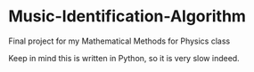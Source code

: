 # Music-Identification-Algorithm
Final project for my Mathematical Methods for Physics class

Keep in mind this is written in Python, so it is very slow indeed.
